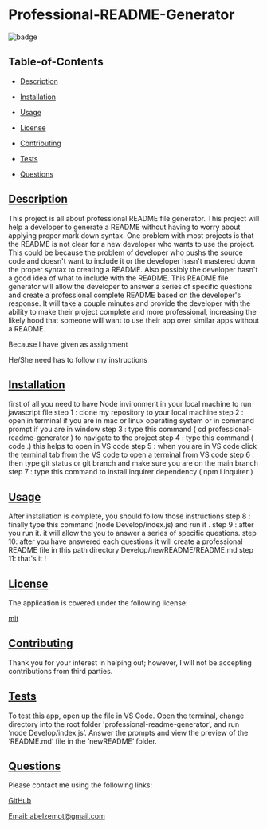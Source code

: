 
  # Professional-README-Generator
  
  
  ![badge](https://img.shields.io/badge/license-mit-blue)
    

  ## Table-of-Contents

  * [Description](#description)
  * [Installation](#installation)
  * [Usage](#usage)
  
  * [License](#license)
    
  * [Contributing](#contributing)
  * [Tests](#tests)
  * [Questions](#questions)
  
  ## [Description](#table-of-contents)

  This project is all about professional README file generator. This project will help a developer to generate a README without having to worry about applying proper mark down syntax. One problem with most projects is that the README is not clear for a new developer who wants to use the project. This could be because the problem of developer who pushs the source code and doesn't want to include it or the developer hasn't mastered down the proper syntax to creating a README. Also  possibly the developer hasn't a good idea of what to include with the README. This README file generator will allow the developer to answer a series of specific questions and create a professional complete README based on the developer's response. It will take a couple minutes and provide the developer with the ability to make their project complete and more professional, increasing the likely hood that someone will want to use their app over similar apps without a README.

  Because I have given as assignment

  He/She need has to follow my instructions

  ## [Installation](#table-of-contents)

  first of all you need to have Node invironment in your local machine to run javascript file step 1 : clone my repository to your local machine step 2 :  open in terminal if you are in mac or linux operating system or in command prompt if you are in window step 3 : type this command  ( cd professional-readme-generator  ) to navigate to the project step 4 : type this command ( code .) this helps to open in VS code step 5 : when you are in VS code click the terminal tab from the VS code to open a terminal from VS code step 6 : then type git status or git branch and make sure you are on the main branch step 7 : type this command to install inquirer dependency ( npm i inquirer )

  ## [Usage](#table-of-contents)

  After installation is complete, you should follow those instructions step 8 : finally type this command (node Develop/index.js) and run it . step 9 : after you run it. it will allow the you to answer a series of specific questions. step 10: after you have answered each questions it will create a professional README file in this path directory Develop/newREADME/README.md step 11: that's it !
  
  
  
  ## [License](#table-of-contents)

  The application is covered under the following license:

  
  [mit](https://choosealicense.com/licenses/mit)
    
    

  ## [Contributing](#table-of-contents)
  
  
  Thank you for your interest in helping out; however, I will not be accepting contributions from third parties.
    

  ## [Tests](#table-of-contents)

  To test this app, open up the file in VS Code. Open the terminal, change directory into the root folder 'professional-readme-generator’, and run ‘node Develop/index.js’. Answer the prompts and view the preview of the ‘README.md’ file in the ‘newREADME’ folder.

  ## [Questions](#table-of-contents)

  Please contact me using the following links:

  [GitHub](https://github.com/AbelZemo)

  [Email: abelzemot@gmail.com](mailto:abelzemot@gmail.com)
